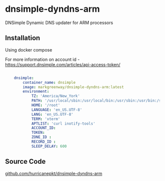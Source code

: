 # dnsimple-dyndns-arm
DNSimple  Dynamic DNS updater  for ARM processors


## Installation

Using docker compose 

For more information on account id -  https://support.dnsimple.com/articles/api-access-token/

```docker-compose.yml

    dnsimple:
        container_name: dnsimple
        image: markgreenway/dnsimple-dyndns-arm:latest
        environment:
            TZ: 'America/New_York'
            PATH: '/usr/local/sbin:/usr/local/bin:/usr/sbin:/usr/bin:/sbin:/bin'
            HOME: '/root'
            LANGUAGE: 'en_US.UTF-8'        
            LANG: 'en_US.UTF-8'
            TERM: 'xterm'
            APTLIST: 'curl inotify-tools'
            ACCOUNT_ID: 
            TOKEN:   
            ZONE_ID : 
            RECORD_ID : 
            SLEEP_DELAY: 600        

```

## Source Code

[github.com/hurricanepkt/dnsimple-dyndns-arm](https://github.com/hurricanepkt/dnsimple-dyndns-arm)